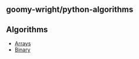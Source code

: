 ## goomy-wright/python-algorithms
## Algorithms
* [Arrays](https://github.com/goomy-wright/python-algorithms/tree/main/arrays)
* [Binary](https://github.com/goomy-wright/python-algorithms/tree/main/binary)